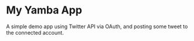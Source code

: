  My Yamba App
=============
A simple demo app using Twitter API via OAuth, and posting some tweet to the connected account.
